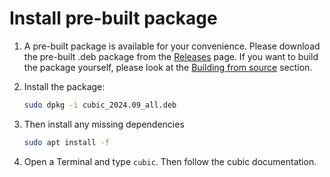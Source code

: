 # Install pre-built package

1. A pre-built package is available for your convenience. Please download the pre-built .deb package from the [Releases](https://github.com/muquit/cubic-ubuntu-server-fix/releases/tag/1.0.1) page. If you want to build the package yourself, please look at the [Building from source](#building-from-source) section. 

2. Install the package:
   ```bash
   sudo dpkg -i cubic_2024.09_all.deb
   ```
3. Then install any missing dependencies
   ```bash
   sudo apt install -f
   ```
4. Open a Terminal and type `cubic`. Then follow the cubic documentation.
